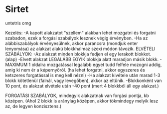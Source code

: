 # Sirtet
untetris omg


Kezelés:
-A kapott alakzatot "szellem" alakban lehet mozgatni és forgatni szabadon, ezek a forgási szabályok lesznek végig érvényben.
-Ha az alábbiszabályok érvényesülnek, akkor parancsra (mondjuk enter lenyomása) az alakzat alakú blokkhalmaz szexi módon távozik.
ELVÉTELI SZABÁLYOK:
-Az alakzat minden blokkja fedjen el egy lerakott blokkot. (alap)
-Elvett alakzat LEGALÁBB EGYIK blokkja alatt maradjon másik blokk.
-MAXIMUM 1 oldalra mozgatással legalább egyet tudd felfele mozogni addig, amig ki nem ér a képernyőről.
(ha lehet forgatni, akkor egyszeres és ketszeres forgatással is meg kell nézni)
-Ha alakzat kivétele után marad 1-3 blokk kötetlenül (falnál, vagy levegőben), akkor az eltűnik.
-Blokkonként van 10 pont, és alakzat elvétele után -40 pont (mert 4 blokkból áll egy alakzat.)



FORGATÁSI SZABÁLYOK, mindegyik alakzatnak van forgási pontja, kb középen.
(Ahol 2 blokk is aránylag középen, akkor tökmindegy melyik lesz az, de legyen konzisztens.)
